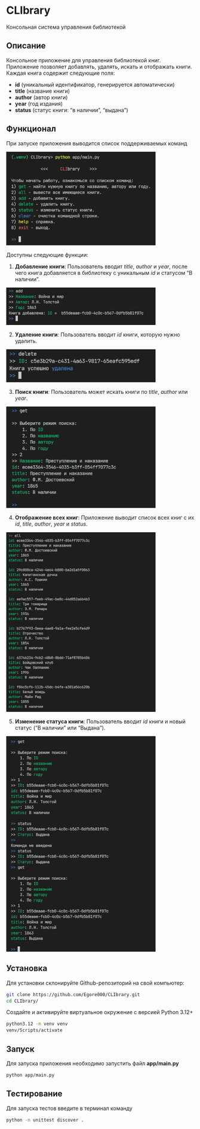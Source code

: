 ﻿# CLIbrary

Консольная система управления библиотекой

## Описание
Консольное приложение для управления библиотекой книг. 
Приложение позволяет добавлять, удалять, искать и отображать книги. Каждая книга содержит следующие поля:

* **id** (уникальный идентификатор, генерируется автоматически)
* **title** (название книги)
* **author** (автор книги)
* **year** (год издания)
* **status** (статус книги: “в наличии”, “выдана”)

## Функционал

При запуске приложения выводится список поддерживаемых команд

<img src="img/start.png" width=400px>

Доступны следующие функции:

1. **Добавление книги**: Пользователь вводит *title*, *author* и *year*, после чего книга добавляется в библиотеку с уникальным *id* и статусом “В наличии”.

<img src="img/add.png" width=400px>

2. **Удаление книги**: Пользователь вводит *id* книги, которую нужно удалить.

<img src="img/delete.png" width=400px>

3. **Поиск книги**: Пользователь может искать книги по *title*, *author* или *year*.

<img src="img/get.png" width=400px>

4. **Отображение всех книг**: Приложение выводит список всех книг с их *id*, *title*, *author*, *year* и *status*.

<img src="img/all.png" width=400px>

5. **Изменение статуса книги**: Пользователь вводит *id* книги и новый статус (“В наличии” или “Выдана”).

<img src="img/status.png" width=400px>

## Установка

Для установки склонируйте Github-репозиторий на свой компьютер:

```bash
git clone https://github.com/Egore000/CLIbrary.git
cd CLIbrary/
```

Создайте и активируйте виртуальное окружение с версией Python 3.12+

```bash
python3.12 -m venv venv
venv/Scripts/activate 
```

## Запуск

Для запуска приложения необходимо запустить файл **app/main.py**

```bash
python app/main.py
```

## Тестирование

Для запуска тестов введите в терминал команду

```bash
python -m unittest discover .
```